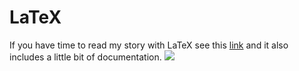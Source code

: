 # LaTeX
If you have time to read my story with LaTeX see this [link]() and it also includes a little bit of documentation.
![](/Users/nawafalageel/Documents/GitHub/LaTeX/Draft/LaTeX.jpg)